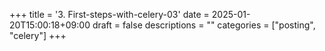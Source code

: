 +++
title = '3. First-steps-with-celery-03'
date = 2025-01-20T15:00:18+09:00
draft = false
descriptions = ""
categories = ["posting", "celery"]
+++
